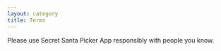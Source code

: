 ```yaml
---
layout: category
title: Terms
---
```


Please use Secret Santa Picker App responsibly with people you know.